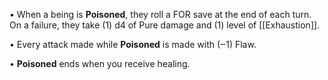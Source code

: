 • When a being is **Poisoned**, they roll a FOR save at the end of each turn. On a failure, they take (1) d4 of Pure damage and (1) level of [[Exhaustion]].

• Every attack made while **Poisoned** is made with (‒1) Flaw.

• **Poisoned** ends when you receive healing.